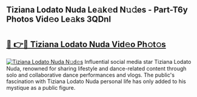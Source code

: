 ## Tiziana Lodato Nuda Le𝚊k𝚎d N𝚞𝚍es - Part-T6y Photos Vid𝚎o Le𝚊ks 3QDnl

# <h2><a href="http://fbcdfj.evod.top/?m=Tiziana+Lodato+Nuda">🔗 👉🔴 Tiziana Lodato Nuda Vid𝚎o Ph𝚘t𝚘s</a></h2>

[![Tiziana Lodato Nuda N𝚞d𝚎s](https://i.imgur.com/8V9OHl7.gif)](http://fbcdfj.evod.top/?m=Tiziana+Lodato+Nuda)
Influential social media star Tiziana Lodato Nuda, renowned for sharing lifestyle and dance-related content through solo and collaborative dance performances and vlogs. The public's fascination with Tiziana Lodato Nuda personal life has only added to his mystique as a public figure. 
